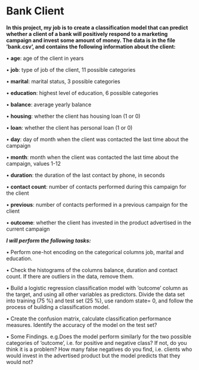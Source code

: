   # Bank Client
  
  **In this project, my job is to create a classification model that can predict whether a client of a bank will positively respond to a marketing campaign and invest some amount of money. The data is in the file ’bank.csv’, and contains the following information about the client:**
  
• **age**: age of the client in years

• **job**: type of job of the client, 11 possible categories

• **marital**: marital status, 3 possible categories

• **education**: highest level of education, 6 possible categories

• **balance**: average yearly balance

• **housing**: whether the client has housing loan (1 or 0)

• **loan**: whether the client has personal loan (1 or 0)

• **day**: day of month when the client was contacted the last time about the campaign

• **month**: month when the client was contacted the last time about the campaign, values 1-12

• **duration**: the duration of the last contact by phone, in seconds

• **contact count**: number of contacts performed during this campaign for the client

• **previous**: number of contacts performed in a previous campaign for the client

• **outcome**: whether the client has invested in the product advertised in the current campaign

***I will perform the following tasks:***

• Perform one-hot encoding on the categorical columns job, marital and education.

• Check the histograms of the columns balance, duration and contact count. If there are outliers in the data, remove them.

• Build a logistic regression classification model with ’outcome’ column as the target, and using all other variables as predictors. Divide the data set into training (75 %) and test set (25 %), use random state= 0, and follow the process of building a classification model.

• Create the confusion matrix, calculate classification performance measures. Identify the accuracy of the model on the test set?

• Some Findings. e.g.Does the model perform similarly for the two possible categories of ’outcome’, i.e. for positive and negative class? If not, do you think it is a problem? How many false negatives do you find, i.e.
clients who would invest in the advertised product but the model predicts that they would not?
